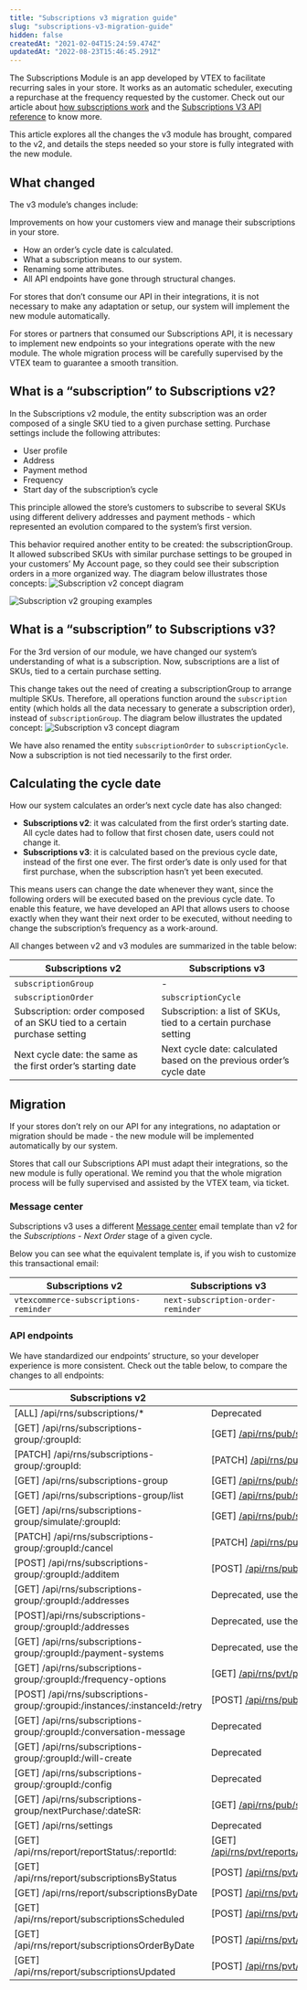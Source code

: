 ```yaml
---
title: "Subscriptions v3 migration guide"
slug: "subscriptions-v3-migration-guide"
hidden: false
createdAt: "2021-02-04T15:24:59.474Z"
updatedAt: "2022-08-23T15:46:45.291Z"
---
```


The Subscriptions Module is an app developed by VTEX to facilitate recurring sales in your store. It works as an automatic scheduler, executing a repurchase at the frequency requested by the customer. Check out our article about [how subscriptions work](https://help.vtex.com/en/tutorial/como-funciona-a-assinatura--frequentlyAskedQuestions_4453) and the [Subscriptions V3 API reference](https://developers.vtex.com/docs/api-reference/subscriptions-api-v3#overview) to know more.

This article explores all the changes the v3 module has brought, compared to the v2, and details the steps needed so your store is fully integrated with the new module.

## What changed

The v3 module’s changes include:

Improvements on how your customers view and manage their subscriptions in your store.

- How an order’s cycle date is calculated.
- What a subscription means to our system.
- Renaming some attributes.
- All API endpoints have gone through structural changes.

For stores that don’t consume our API in their integrations, it is not necessary to make any adaptation or setup, our system will implement the new module automatically.

For stores or partners that consumed our Subscriptions API, it is necessary to implement new endpoints so your integrations operate with the new module. The whole migration process will be carefully supervised by the VTEX team to guarantee a smooth transition.

## What is a “subscription” to Subscriptions v2?

In the Subscriptions v2 module, the entity subscription was an order composed of a single SKU tied to a given purchase setting. Purchase settings include the following attributes:

- User profile
- Address
- Payment method
- Frequency
- Start day of the subscription’s cycle

This principle allowed the store’s customers to subscribe to several SKUs using different delivery addresses and payment methods - which represented an evolution compared to the system’s first version.

This behavior required another entity to be created: the subscriptionGroup. It allowed subscribed SKUs with similar purchase settings to be grouped in your customers’ My Account page, so they could see their subscription orders in a more organized way. The diagram below illustrates those concepts:
![Subscription v2 concept diagram](https://cdn.jsdelivr.net/gh/vtexdocs/dev-portal-content@main/images/subscriptions-v3-migration-guide-0.PNG)

![Subscription v2 grouping examples](https://cdn.jsdelivr.net/gh/vtexdocs/dev-portal-content@main/images/subscriptions-v3-migration-guide-1.png)

## What is a “subscription” to Subscriptions v3?

For the 3rd version of our module, we have changed our system’s understanding of what is a subscription. Now, subscriptions are a list of SKUs, tied to a certain purchase setting.

This change takes out the need of creating a subscriptionGroup to arrange multiple SKUs.
Therefore, all operations function around the `subscription` entity (which holds all the data necessary to generate a subscription order), instead of `subscriptionGroup`. The diagram below illustrates the updated concept:
![Subscription v3 concept diagram](https://cdn.jsdelivr.net/gh/vtexdocs/dev-portal-content@main/images/subscriptions-v3-migration-guide-2.PNG)

We have also renamed the entity `subscriptionOrder` to `subscriptionCycle`. Now a subscription is not tied necessarily to the first order.

## Calculating the cycle date

How our system calculates an order’s next cycle date has also changed:

- **Subscriptions v2**: it was calculated from the first order’s starting date. All cycle dates had to follow that first chosen date, users could not change it.
- **Subscriptions v3**: it is calculated based on the previous cycle date, instead of the first one ever. The first order’s date is only used for that first purchase, when the subscription hasn’t yet been executed.

This means users can change the date whenever they want, since the following orders will be executed based on the previous cycle date. To enable this feature, we have developed an API that allows users to choose exactly when they want their next order to be executed, without needing to change the subscription’s frequency as a work-around.

All changes between v2 and v3 modules are summarized in the table below:

| **Subscriptions v2**                                                      | **Subscriptions v3**                                                         |
|---------------------------------------------------------------------------|------------------------------------------------------------------------------|
| `subscriptionGroup`                                                       | -                                                                            |
| `subscriptionOrder`                                                       | `subscriptionCycle`                                                      |
| Subscription: order composed of an SKU tied to a certain purchase setting | Subscription: a list of SKUs, tied to a certain purchase setting             |
| Next cycle date: the same as the first order’s starting date          | Next cycle date: calculated based on the previous order’s cycle date |

## Migration

If your stores don’t rely on our API for any integrations, no adaptation or migration should be made - the new module will be implemented automatically by our system.

Stores that call our Subscriptions API must adapt their integrations, so the new module is fully operational. We remind you that the whole migration process will be fully supervised and assisted by the VTEX team, via ticket.

### Message center

Subscriptions v3 uses a different [Message center](https://help.vtex.com/en/tutorial/understanding-the-message-center--tutorials_84#) email template than v2 for the *Subscriptions - Next Order* stage of a given cycle.

Below you can see what the equivalent template is, if you wish to customize this transactional email:

| **Subscriptions v2**                                                       | **Subscriptions v3**   |
|----------------------------|-------------------------|
| `vtexcommerce-subscriptions-reminder` | `next-subscription-order-reminder` |

### API endpoints

We have standardized our endpoints’ structure, so your developer experience is more consistent. Check out the table below, to compare the changes to all endpoints:

| **Subscriptions v2**                                                       | **[Subscriptions v3](https://developers.vtex.com/docs/api-reference/subscriptions-api-v3#overview)**                                                                                                                                                                        |
|----------------------------------------------------------------------------|---------------------------------------------------------------------------------------------------------------------------------------------------------------------------------------------|
| [ALL] /api/rns/subscriptions/*                                             | Deprecated                                                                                                                                                                                  |
| [GET] /api/rns/subscriptions-group/:groupId:                               | [GET] [/api/rns/pub/subscriptions/:subscriptionId:](https://developers.vtex.com/vtex-developer-docs/reference/subscriptions-1#get_api-rns-pub-subscriptions-id)                             |
| [PATCH] /api/rns/subscriptions-group/:groupId:                             | [PATCH] [/api/rns/pub/subscriptions/:subscriptionId:](https://developers.vtex.com/vtex-developer-docs/reference/subscriptions-1#patch_api-rns-pub-subscriptions-id)                         |
| [GET] /api/rns/subscriptions-group                                         | [GET] [/api/rns/pub/subscriptions](https://developers.vtex.com/vtex-developer-docs/reference/subscriptions-1#get_api-rns-pub-subscriptions)                                                 |
| [GET] /api/rns/subscriptions-group/list                                    | [GET] [/api/rns/pub/subscriptions](https://developers.vtex.com/vtex-developer-docs/reference/subscriptions-1#get_api-rns-pub-subscriptions)                                                 |
| [GET] /api/rns/subscriptions-group/simulate/:groupId:                      | [GET] [/api/rns/pub/subscriptions/simulate](https://developers.vtex.com/vtex-developer-docs/reference/subscriptions-1#post_api-rns-pub-subscriptions-id-simulate)                           |
| [PATCH] /api/rns/subscriptions-group/:groupId:/cancel                      | [PATCH] [/api/rns/pub/subscriptions/:subscriptionId:](https://developers.vtex.com/vtex-developer-docs/reference/subscriptions-1#patch_api-rns-pub-subscriptions-id)                         |
| [POST] /api/rns/subscriptions-group/:groupId:/additem                      | [POST] [/api/rns/pub/subscriptions/:subscriptionId:/items](https://developers.vtex.com/vtex-developer-docs/reference/subscriptions-1#post_api-rns-pub-subscriptions-id-items)               |
| [GET] /api/rns/subscriptions-group/:groupId:/addresses                     | Deprecated, use the profile-system API.                                                                                                                                                     |
| [POST]/api/rns/subscriptions-group/:groupId:/addresses                     | Deprecated, use the profile-system API.                                                                                                                                                     |
| [GET] /api/rns/subscriptions-group/:groupId:/payment-systems               | Deprecated, use the profile-system API.                                                                                                                                                     |
| [GET] /api/rns/subscriptions-group/:groupId:/frequency-options             | [GET] [/api/rns/pvt/plans/:planId](https://developers.vtex.com/vtex-developer-docs/reference/plans#get_api-rns-pvt-plans-id)                                                                |
| [POST] /api/rns/subscriptions-group/:groupid:/instances/:instanceId:/retry | [POST] [/api/rns/pub/cycles/cycleId/retry](https://developers.vtex.com/vtex-developer-docs/reference/cycles#post_api-rns-pub-cycles-cycleid-retry)                                          |
| [GET] /api/rns/subscriptions-group/:groupId:/conversation-message          | Deprecated                                                                                                                                                                                  |
| [GET] /api/rns/subscriptions-group/:groupId:/will-create                   | Deprecated                                                                                                                                                                                  |
| [GET] /api/rns/subscriptions-group/:groupId:/config                        | Deprecated                                                                                                                                                                                  |
| [GET] /api/rns/subscriptions-group/nextPurchase/:dateSR:                   | [GET] [/api/rns/pub/subscriptions](https://developers.vtex.com/vtex-developer-docs/reference/subscriptions-1#get_api-rns-pub-subscriptions)                                                 |
| [GET] /api/rns/settings                                                    | Deprecated                                                                                                                                                                                  |
| [GET] /api/rns/report/reportStatus/:reportId:                              | [GET] [/api/rns/pvt/reports/:templateName/documents/:documentId](https://developers.vtex.com/vtex-developer-docs/reference/reports#get_api-rns-pvt-reports-reportname-documents-documentid) |
| [GET] /api/rns/report/subscriptionsByStatus                                | [POST] [/api/rns/pvt/reports/:templateName/documents](https://developers.vtex.com/vtex-developer-docs/reference/reports#post_api-rns-pvt-reports-reportname-documents)                      |
| [GET] /api/rns/report/subscriptionsByDate                                  | [POST] [/api/rns/pvt/reports/:templateName/documents](https://developers.vtex.com/vtex-developer-docs/reference/reports#post_api-rns-pvt-reports-reportname-documents)                      |
| [GET] /api/rns/report/subscriptionsScheduled                               | [POST] [/api/rns/pvt/reports/:templateName/documents](https://developers.vtex.com/vtex-developer-docs/reference/reports#post_api-rns-pvt-reports-reportname-documents)                      |
| [GET] /api/rns/report/subscriptionsOrderByDate                             | [POST] [/api/rns/pvt/reports/:templateName/documents](https://developers.vtex.com/vtex-developer-docs/reference/reports#post_api-rns-pvt-reports-reportname-documents)                      |
| [GET] /api/rns/report/subscriptionsUpdated                                 | [POST] [/api/rns/pvt/reports/:templateName/documents](https://developers.vtex.com/vtex-developer-docs/reference/reports#post_api-rns-pvt-reports-reportname-documents)                      |
